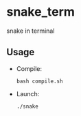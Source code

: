 # snake_term
 
snake in terminal

## Usage

- Compile:

  `bash compile.sh`

- Launch:

  `./snake`
